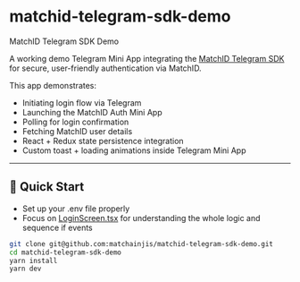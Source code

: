 # matchid-telegram-sdk-demo
MatchID Telegram SDK Demo

A working demo Telegram Mini App integrating the [MatchID Telegram SDK](https://docs.matchid.ai/migrate/telegramMiniApp.html) for secure, user-friendly authentication via MatchID.

This app demonstrates:

- Initiating login flow via Telegram
- Launching the MatchID Auth Mini App
- Polling for login confirmation
- Fetching MatchID user details
- React + Redux state persistence integration
- Custom toast + loading animations inside Telegram Mini App

---

## 🚀 Quick Start

- Set up your .env file properly
- Focus on [LoginScreen.tsx](https://github.com/matchainjis/matchid-telegram-sdk-demo/blob/main/src/pages/LoginScreen.tsx) for understanding the whole logic and sequence if events

```bash
git clone git@github.com:matchainjis/matchid-telegram-sdk-demo.git
cd matchid-telegram-sdk-demo
yarn install
yarn dev
